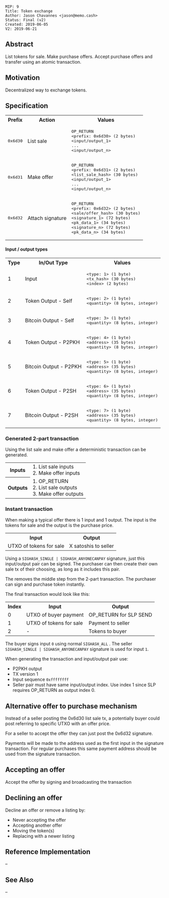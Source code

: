 ```
MIP: 9
Title: Token exchange
Author: Jason Chavannes <jason@memo.cash>
Status: Final (v2)
Created: 2019-06-05
V2: 2019-06-21
```

## Abstract

List tokens for sale.
Make purchase offers.
Accept purchase offers and transfer using an atomic transaction.

## Motivation

Decentralized way to exchange tokens.

## Specification

<table>
<tr>
    <th>Prefix</th>
    <th>Action</th>
    <th>Values</th>
</tr>
<tr>
    <td><pre>0x6d30</pre></td>
    <td>List sale</td>
    <td>
        <pre>
OP_RETURN
&lt;prefix: 0x6d30&gt; (2 bytes)
&lt;input/output_1&gt;
...
&lt;input/output_n&gt;</pre>
    </td>
</tr>
<tr>
    <td><pre>0x6d31</pre></td>
    <td>Make offer</td>
    <td>
        <pre>
OP_RETURN
&lt;prefix: 0x6d31&gt; (2 bytes)
&lt;list_sale_hash&gt; (30 bytes)
&lt;input/output_1&gt;
...
&lt;input/output_n&gt;</pre>
    </td>
</tr>
<tr>
    <td><pre>0x6d32</pre></td>
    <td>Attach signature</td>
    <td>
        <pre>
OP_RETURN
&lt;prefix: 0x6d32&gt; (2 bytes)
&lt;sale/offer_hash&gt; (30 bytes)
&lt;signature_1&gt; (72 bytes)
&lt;pk_data_1&gt; (34 bytes)
&lt;signature_n&gt; (72 bytes)
&lt;pk_data_n&gt; (34 bytes)</pre>
    </td>
</tr>
</table>

#### Input / output types

<table>
<tr>
    <th>Type</th>
    <th>In/Out Type</th>
    <th>Values</th>
</tr>
<tr>
    <td>1</td>
    <td>Input</td>
    <td>
        <pre>
&lt;type: 1&gt; (1 byte)
&lt;tx_hash&gt; (30 bytes)
&lt;index&gt; (2 bytes)</pre>
    </td>
</tr>
<tr>
    <td>2</td>
    <td>Token Output - Self</td>
    <td>
        <pre>
&lt;type: 2&gt; (1 byte)
&lt;quantity&gt; (8 bytes, integer)</pre>
    </td>
</tr>
<tr>
    <td>3</td>
    <td>Bitcoin Output - Self</td>
    <td>
        <pre>
&lt;type: 3&gt; (1 byte)
&lt;quantity&gt; (8 bytes, integer)</pre>
    </td>
</tr>
<tr>
    <td>4</td>
    <td>Token Output - P2PKH</td>
    <td>
        <pre>
&lt;type: 4&gt; (1 byte)
&lt;address&gt; (35 bytes)
&lt;quantity&gt; (8 bytes, integer)</pre>
    </td>
</tr>
<tr>
    <td>5</td>
    <td>Bitcoin Output - P2PKH</td>
    <td>
        <pre>
&lt;type: 5&gt; (1 byte)
&lt;address&gt; (35 bytes)
&lt;quantity&gt; (8 bytes, integer)</pre>
    </td>
</tr>
<tr>
    <td>6</td>
    <td>Token Output - P2SH</td>
    <td>
        <pre>
&lt;type: 6&gt; (1 byte)
&lt;address&gt; (35 bytes)
&lt;quantity&gt; (8 bytes, integer)</pre>
    </td>
</tr>
<tr>
    <td>7</td>
    <td>Bitcoin Output - P2SH</td>
    <td>
        <pre>
&lt;type: 7&gt; (1 byte)
&lt;address&gt; (35 bytes)
&lt;quantity&gt; (8 bytes, integer)</pre>
    </td>
</tr>
</table>

### Generated 2-part transaction

Using the list sale and make offer a deterministic transaction can be generated.

<table>
<tr>
    <th>Inputs</th>
    <td>
        1. List sale inputs<br>
        2. Make offer inputs<br>
    </td>
</tr>
<tr>
    <th>Outputs</th>
    <td>
        1. OP_RETURN<br>
        2. List sale outputs<br>
        3. Make offer outputs<br>
    </td>
</tr>
</table>

### Instant transaction

When making a typical offer there is 1 input and 1 output.
The input is the tokens for sale and the output is the purchase price.


<table>
<tr>
    <th>Input</th>
    <th>Output</th>
</tr>
<tr>
    <td>
        UTXO of tokens for sale
    </td>
    <td>
        X satoshis to seller
    </td>
</tr>
</table>

Using a `SIGHASH_SINGLE | SIGHASH_ANYONECANPAY` signature, just this input/output pair can be signed.
The purchaser can then create their own sale tx of their choosing, as long as it includes this pair.

The removes the middle step from the 2-part transaction.
The purchaser can sign and purchase token instantly.

The final transaction would look like this:

<table>
<tr>
    <th>Index</th>
    <th>Input</th>
    <th>Output</th>
</tr>
<tr>
    <td>
        0
    </td>
    <td>
        UTXO of buyer payment
    </td>
    <td>
        OP_RETURN for SLP SEND
    </td>
</tr>
<tr>
    <td>
        1
    </td>
    <td>
        UTXO of tokens for sale
    </td>
    <td>
        Payment to seller
    </td>
</tr>
<tr>
    <td>
        2
    </td>
    <td>
        -
    </td>
    <td>
        Tokens to buyer
    </td>
</tr>
</table>

The buyer signs input `0` using normal `SIGHASH_ALL` .
The seller `SIGHASH_SINGLE | SIGHASH_ANYONECANPAY` signature is used for input `1`.

When generating the transaction and input/output pair use:

- P2PKH output
- TX version 1
- Input sequence `0xffffffff`
- Seller pair must have same input/output index. Use index 1 since SLP requires OP_RETURN as output index 0.

## Alternative offer to purchase mechanism

Instead of a seller posting the 0x6d30 list sale tx,
a potentially buyer could post referring to specific UTXO with an offer price.

For a seller to accept the offer they can just post the 0x6d32 signature.

Payments will be made to the address used as the first input in the signature transaction.
For regular purchases this same payment address should be used from the signature transaction.

## Accepting an offer

Accept the offer by signing and broadcasting the transaction

## Declining an offer

Decline an offer or remove a listing by:
  - Never accepting the offer
  - Accepting another offer
  - Moving the token(s)
  - Replacing with a newer listing

## Reference Implementation

–

## See Also

–
